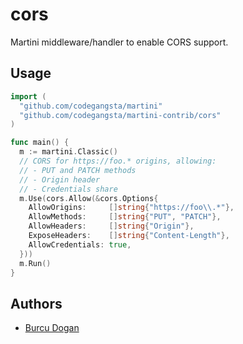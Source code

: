 # cors

Martini middleware/handler to enable CORS support.

## Usage

~~~ go
import (
  "github.com/codegangsta/martini"
  "github.com/codegangsta/martini-contrib/cors"
)

func main() {
  m := martini.Classic()
  // CORS for https://foo.* origins, allowing:
  // - PUT and PATCH methods
  // - Origin header
  // - Credentials share
  m.Use(cors.Allow(&cors.Options{
    AllowOrigins:     []string{"https://foo\\.*"},
    AllowMethods:     []string{"PUT", "PATCH"},
    AllowHeaders:     []string{"Origin"},
    ExposeHeaders:    []string{"Content-Length"},
    AllowCredentials: true,
  }))
  m.Run()
}
~~~

## Authors

* [Burcu Dogan](http://github.com/rakyll)
